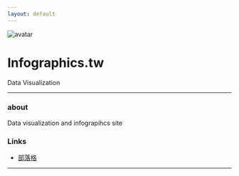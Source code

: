 ```yaml
---
layout: default
---
```


![avatar](avatar.jpg)

# Infographics.tw

Data Visualization

- - -

### about

Data visualization and infograpihcs site

### Links

 * [部落格](http://blog.infographics.tw)

- - -
